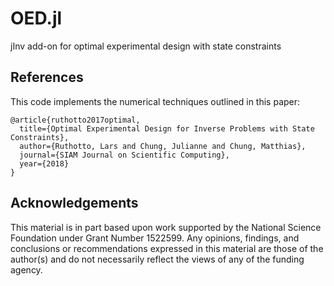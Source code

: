 # OED.jl
jInv add-on for optimal experimental design with state constraints

## References

This code implements the numerical techniques outlined in this paper:

```
@article{ruthotto2017optimal,
  title={Optimal Experimental Design for Inverse Problems with State Constraints},
  author={Ruthotto, Lars and Chung, Julianne and Chung, Matthias},
  journal={SIAM Journal on Scientific Computing},
  year={2018}
}
```

## Acknowledgements

This material is in part based upon work supported by the National Science Foundation under Grant Number 1522599. 
Any opinions, findings, and conclusions or recommendations expressed in this material are those of the author(s)
and do not necessarily reflect the views of any of the funding agency.
